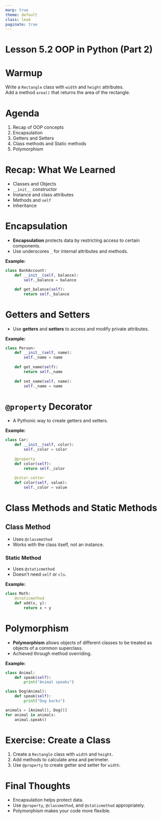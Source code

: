 ```yaml
---
marp: true
theme: default
class: lead
paginate: true
---
```


<!-- headingDivider: 1 -->
<!-- backgroundColor: black -->
<!-- class: invert -->

# Lesson 5.2 OOP in Python (Part 2)

# Warmup

Write a `Rectangle` class with `width` and `height` attributes.  
Add a method `area()` that returns the area of the rectangle.  

# Agenda

1. Recap of OOP concepts
2. Encapsulation
3. Getters and Setters
4. Class methods and Static methods
5. Polymorphism

# Recap: What We Learned

- Classes and Objects
- `__init__` constructor
- Instance and class attributes
- Methods and `self`
- Inheritance

# Encapsulation

- **Encapsulation** protects data by restricting access to certain components.
- Use underscores `_` for internal attributes and methods.

**Example:**
```python
class BankAccount:
    def __init__(self, balance):
        self._balance = balance

    def get_balance(self):
        return self._balance
```

# Getters and Setters

- Use **getters** and **setters** to access and modify private attributes.

**Example:**
```python
class Person:
    def __init__(self, name):
        self._name = name
    
    def get_name(self):
        return self._name
    
    def set_name(self, name):
        self._name = name
```

# `@property` Decorator

- A Pythonic way to create getters and setters.

**Example:**
```python
class Car:
    def __init__(self, color):
        self._color = color
    
    @property
    def color(self):
        return self._color
    
    @color.setter
    def color(self, value):
        self._color = value
```

# Class Methods and Static Methods

## **Class Method**  
- Uses `@classmethod`
- Works with the class itself, not an instance.
  
### **Static Method**  
- Uses `@staticmethod`
- Doesn’t need `self` or `cls`.

**Example:**
```python
class Math:
    @staticmethod
    def add(x, y):
        return x + y
```

# Polymorphism

- **Polymorphism** allows objects of different classes to be treated as objects of a common superclass.
- Achieved through method overriding.

**Example:**
```python
class Animal:
    def speak(self):
        print("Animal speaks")

class Dog(Animal):
    def speak(self):
        print("Dog barks")

animals = [Animal(), Dog()]
for animal in animals:
    animal.speak()
```

# Exercise: Create a Class

1. Create a `Rectangle` class with `width` and `height`.
2. Add methods to calculate area and perimeter.
3. Use `@property` to create getter and setter for `width`.

# Final Thoughts

- Encapsulation helps protect data.
- Use `@property`, `@classmethod`, and `@staticmethod` appropriately.
- Polymorphism makes your code more flexible.
